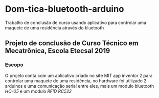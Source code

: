 # Dom-tica-bluetooth-arduino
Trabalho de conclusão de curso usando aplicativo para controlar uma maquete de uma residência através do bluetooth

## Projeto de conclusão de Curso Técnico em Mecatrônica, Escola Etecsal 2019

### Escopo

O projeto conta com um aplicativo criado no site MIT app inventor 2 para controlar uma maquete de uma residência, no hardware foi utilizado 2 arduinos e uma comunicação serial entre eles, mais um modulo bluetooth *HC-05* e um modulo *RFID RC522*



<!--stackedit_data:
eyJoaXN0b3J5IjpbOTk5ODkyNzEsLTI3NDgwNTU0N119
-->